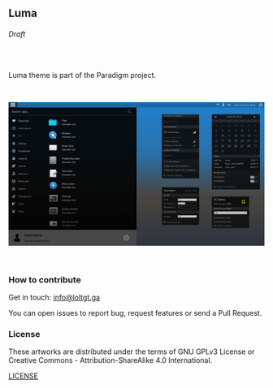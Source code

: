 ## Luma

###### Draft

 

Luma theme is part of the Paradigm project.

 

![Luma theme - desktop](Luma_screenshot.svg)

 

### How to contribute

Get in touch: <info@loltgt.ga>

You can open issues to report bug, request features or send a Pull Request.


### License

These artworks are distributed under the terms of 
GNU GPLv3 License or Creative Commons - Attribution-ShareAlike 4.0 International.

[LICENSE](LICENSE)
